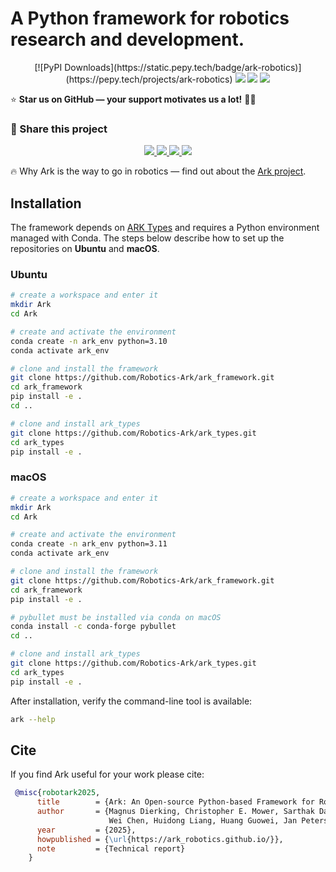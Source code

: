 # A Python framework for robotics research and development.

<p align="center">
  [![PyPI Downloads](https://static.pepy.tech/badge/ark-robotics)](https://pepy.tech/projects/ark-robotics)
  <a href="https://opensource.org/licenses/MIT"><img src="https://img.shields.io/badge/License-MIT-green.svg"></a>
  <a href="https://github.com/Robotics-Ark/ark_framework/commits/main"><img src="https://img.shields.io/github/last-commit/Robotics-Ark/ark_framework"></a>
  <a href="https://github.com/Robotics-Ark/ark_framework/stargazers"><img src="https://img.shields.io/github/stars/Robotics-Ark/ark_framework?style=social"></a>
</p>


⭐ **Star us on GitHub — your support motivates us a lot!** 🙏😊

### 🔗 Share this project

<p align="center">
  <a href="https://twitter.com/intent/tweet?text=Check+out+ark_framework:+https://github.com/Robotics-Ark/ark_framework">
    <img src="https://img.shields.io/badge/Share%20on-X-black?logo=x&logoColor=white">
  </a>
  <a href="https://www.facebook.com/sharer/sharer.php?u=https://github.com/Robotics-Ark/ark_framework">
    <img src="https://img.shields.io/badge/Share%20on-Facebook-1877F2?logo=facebook&logoColor=white">
  </a>
  <a href="https://t.me/share/url?url=https://github.com/Robotics-Ark/ark_framework&text=Check+out+ark_framework">
    <img src="https://img.shields.io/badge/Share%20on-Telegram-0088CC?logo=telegram&logoColor=white">
  </a>
  <a href="https://www.linkedin.com/sharing/share-offsite/?url=https://github.com/Robotics-Ark/ark_framework">
    <img src="https://img.shields.io/badge/Share%20on-LinkedIn-0A66C2?logo=linkedin&logoColor=white">
  </a>
</p>

 🔥 Why Ark is the way to go in robotics — find out about the [Ark project](https://robotics-ark.github.io/ark_robotics.github.io/).


## Installation

The framework depends on [ARK Types](https://github.com/Robotics-Ark/ark_types) and
requires a Python environment managed with Conda. The steps below describe how
to set up the repositories on **Ubuntu** and **macOS**.

### Ubuntu

```bash
# create a workspace and enter it
mkdir Ark
cd Ark

# create and activate the environment
conda create -n ark_env python=3.10
conda activate ark_env

# clone and install the framework
git clone https://github.com/Robotics-Ark/ark_framework.git
cd ark_framework
pip install -e .
cd ..

# clone and install ark_types
git clone https://github.com/Robotics-Ark/ark_types.git
cd ark_types
pip install -e .
```

### macOS

```bash
# create a workspace and enter it
mkdir Ark
cd Ark

# create and activate the environment
conda create -n ark_env python=3.11
conda activate ark_env

# clone and install the framework
git clone https://github.com/Robotics-Ark/ark_framework.git
cd ark_framework
pip install -e .

# pybullet must be installed via conda on macOS
conda install -c conda-forge pybullet
cd ..

# clone and install ark_types
git clone https://github.com/Robotics-Ark/ark_types.git
cd ark_types
pip install -e .
```

After installation, verify the command-line tool is available:

```bash
ark --help
```

## Cite

If you find Ark useful for your work please cite:

```bibtex
 @misc{robotark2025,
      title        = {Ark: An Open-source Python-based Framework for Robot Learning},
      author       = {Magnus Dierking, Christopher E. Mower, Sarthak Das, Huang Helong, Jiacheng Qiu, Cody Reading, 
                      Wei Chen, Huidong Liang, Huang Guowei, Jan Peters, Quan Xingyue, Jun Wang, Haitham Bou-Ammar},
      year         = {2025},
      howpublished = {\url{https://ark_robotics.github.io/}},
      note         = {Technical report}
    }
```
